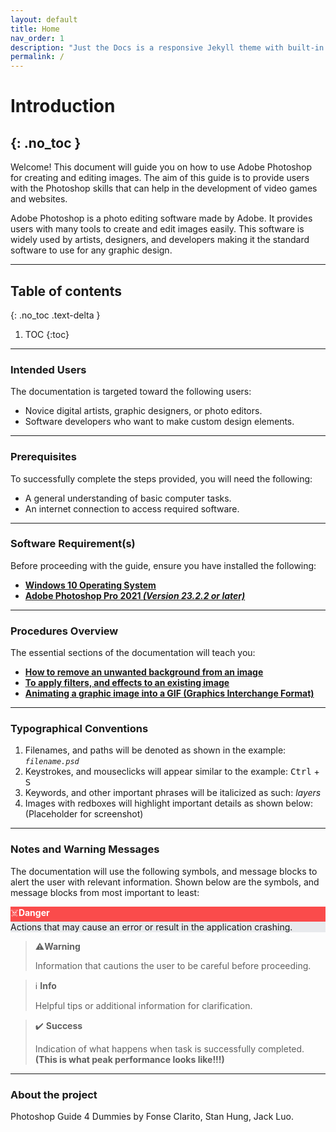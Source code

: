 ```yaml
---
layout: default
title: Home
nav_order: 1
description: "Just the Docs is a responsive Jekyll theme with built-in search that is easily customizable and hosted on GitHub Pages."
permalink: /
---
```


# **Introduction**
{: .no_toc }
---

Welcome! This document will guide you on how to use Adobe Photoshop for creating and editing images. The aim of this guide is to provide users with the Photoshop skills that can help in the development of video games and websites.

Adobe Photoshop is a photo editing software made by Adobe. It provides users with many tools to create and edit images easily. This software is widely used by artists, designers, and developers making it the standard software to use for any graphic design.

---

## Table of contents
{: .no_toc .text-delta }

1. TOC
{:toc}

---


### Intended Users

The documentation is targeted toward the following users:
* Novice digital artists, graphic designers, or photo editors.
* Software developers who want to make custom design elements.

---

### Prerequisites

To successfully complete the steps provided, you will need the following:
* A general understanding of basic computer tasks.
* An internet connection to access required software.

---

### Software Requirement(s)

Before proceeding with the guide, ensure you have installed the following:
* [**Windows 10 Operating System**](https://www.microsoft.com/en-ca/windows/get-windows-10)
* [**Adobe Photoshop Pro 2021 _(Version 23.2.2 or later)_**](https://www.adobe.com/ca/products/photoshop.html)

---

### Procedures Overview

The essential sections of the documentation will teach you:
* [**How to remove an unwanted background from an image**](/placeholderlink)
* [**To apply filters, and effects to an existing image**](/placeholderlink)
* [**Animating a graphic image into a GIF (Graphics Interchange Format)**](/placeholderlink)

---

### Typographical Conventions

1. Filenames, and paths will be denoted as shown in the example: _`filename.psd`_
2. Keystrokes, and mouseclicks will appear similar to the example: <kbd>Ctrl</kbd> + <kbd>S</kbd>
3. Keywords, and other important phrases will be italicized as such: _layers_
4. Images with redboxes will highlight important details as shown below: (Placeholder for screenshot)

---

### Notes and Warning Messages

The documentation will use the following symbols, and message blocks to alert the user with relevant information. Shown below are the symbols, and message blocks from most important to least:

<div>
<div style = "background-color:#fa4b4b; color: white">☠️<b>Danger</b></div>
<div style = "background-color:#E8EAED">Actions that may cause an error or result in the application crashing.</div>

</div>

> ⚠️**Warning**
> 
> Information that cautions the user to be careful before proceeding.

> ℹ️ **Info**
> 
> Helpful tips or additional information for clarification.

> ✔️ **Success**
> 
> Indication of what happens when task is successfully completed. **(This is what peak performance looks like!!!)**


---

### About the project

Photoshop Guide 4 Dummies by Fonse Clarito, Stan Hung, Jack Luo.

